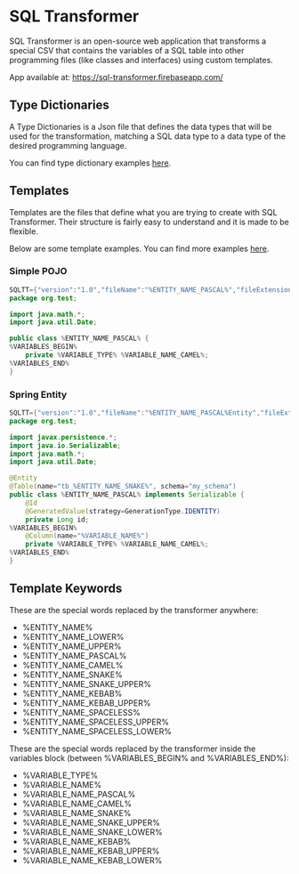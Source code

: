 # SQL Transformer

SQL Transformer is an open-source web application that transforms a special CSV that contains the variables of a SQL table into other programming files (like classes and interfaces) using custom templates.

App available at: https://sql-transformer.firebaseapp.com/

## Type Dictionaries

A Type Dictionaries is a Json file that defines the data types that will be used for the transformation, matching a SQL data type to a data type of the desired programming language.

You can find type dictionary examples [here](https://github.com/sampaiodias/sql-transformer/tree/master/docs/dictionary-examples).

## Templates

Templates are the files that define what you are trying to create with SQL Transformer. Their structure is fairly easy to understand and it is made to be flexible.

Below are some template examples. You can find more examples [here](https://github.com/sampaiodias/sql-transformer/tree/master/docs/template-examples).

### Simple POJO

```java
SQLTT={"version":"1.0","fileName":"%ENTITY_NAME_PASCAL%","fileExtension":"java"}
package org.test;

import java.math.*;
import java.util.Date;

public class %ENTITY_NAME_PASCAL% {
%VARIABLES_BEGIN%
    private %VARIABLE_TYPE% %VARIABLE_NAME_CAMEL%;
%VARIABLES_END%
}

```

### Spring Entity

```java
SQLTT={"version":"1.0","fileName":"%ENTITY_NAME_PASCAL%Entity","fileExtension":"java"}
package org.test;

import javax.persistence.*;
import java.io.Serializable;
import java.math.*;
import java.util.Date;

@Entity
@Table(name="tb_%ENTITY_NAME_SNAKE%", schema="my_schema")
public class %ENTITY_NAME_PASCAL% implements Serializable {
    @Id
    @GeneratedValue(strategy=GenerationType.IDENTITY)
    private Long id;
%VARIABLES_BEGIN%
    @Column(name="%VARIABLE_NAME%")
    private %VARIABLE_TYPE% %VARIABLE_NAME_CAMEL%;
%VARIABLES_END%
}

```


## Template Keywords

These are the special words replaced by the transformer anywhere:

- %ENTITY_NAME%
- %ENTITY_NAME_LOWER%
- %ENTITY_NAME_UPPER%
- %ENTITY_NAME_PASCAL%
- %ENTITY_NAME_CAMEL%
- %ENTITY_NAME_SNAKE%
- %ENTITY_NAME_SNAKE_UPPER%
- %ENTITY_NAME_KEBAB%
- %ENTITY_NAME_KEBAB_UPPER%
- %ENTITY_NAME_SPACELESS%
- %ENTITY_NAME_SPACELESS_UPPER%
- %ENTITY_NAME_SPACELESS_LOWER%

These are the special words replaced by the transformer inside the variables block (between %VARIABLES_BEGIN% and %VARIABLES_END%):

- %VARIABLE_TYPE%
- %VARIABLE_NAME%
- %VARIABLE_NAME_PASCAL%
- %VARIABLE_NAME_CAMEL%
- %VARIABLE_NAME_SNAKE%
- %VARIABLE_NAME_SNAKE_UPPER%
- %VARIABLE_NAME_SNAKE_LOWER%
- %VARIABLE_NAME_KEBAB%
- %VARIABLE_NAME_KEBAB_UPPER%
- %VARIABLE_NAME_KEBAB_LOWER%
